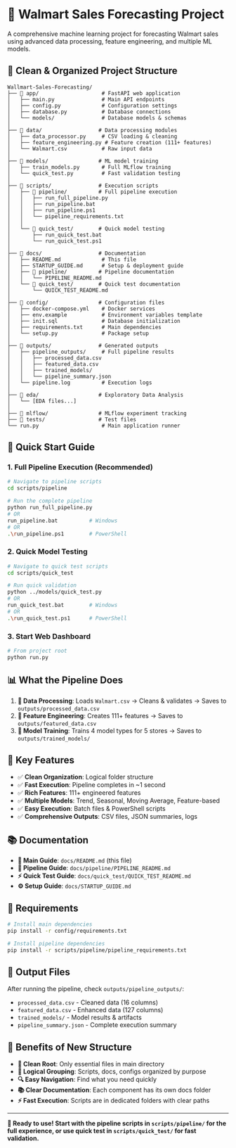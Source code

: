 # 🏪 Walmart Sales Forecasting Project

A comprehensive machine learning project for forecasting Walmart sales using advanced data processing, feature engineering, and multiple ML models.

## 📁 **Clean & Organized Project Structure**

```
Wallmart-Sales-Forecasting/
├── 📁 app/                    # FastAPI web application
│   ├── main.py               # Main API endpoints
│   ├── config.py             # Configuration settings
│   ├── database.py           # Database connections
│   └── models/               # Database models & schemas
│
├── 📁 data/                  # Data processing modules
│   ├── data_processor.py     # CSV loading & cleaning
│   ├── feature_engineering.py # Feature creation (111+ features)
│   └── Walmart.csv           # Raw input data
│
├── 📁 models/                # ML model training
│   ├── train_models.py       # Full MLflow training
│   └── quick_test.py         # Fast validation testing
│
├── 📁 scripts/               # Execution scripts
│   ├── 📁 pipeline/          # Full pipeline execution
│   │   ├── run_full_pipeline.py
│   │   ├── run_pipeline.bat
│   │   ├── run_pipeline.ps1
│   │   └── pipeline_requirements.txt
│   │
│   └── 📁 quick_test/        # Quick model testing
│       ├── run_quick_test.bat
│       └── run_quick_test.ps1
│
├── 📁 docs/                  # Documentation
│   ├── README.md             # This file
│   ├── STARTUP_GUIDE.md      # Setup & deployment guide
│   ├── 📁 pipeline/          # Pipeline documentation
│   │   └── PIPELINE_README.md
│   └── 📁 quick_test/        # Quick test documentation
│       └── QUICK_TEST_README.md
│
├── 📁 config/                # Configuration files
│   ├── docker-compose.yml    # Docker services
│   ├── env.example           # Environment variables template
│   ├── init.sql              # Database initialization
│   ├── requirements.txt      # Main dependencies
│   └── setup.py              # Package setup
│
├── 📁 outputs/               # Generated outputs
│   ├── pipeline_outputs/     # Full pipeline results
│   │   ├── processed_data.csv
│   │   ├── featured_data.csv
│   │   ├── trained_models/
│   │   └── pipeline_summary.json
│   └── pipeline.log          # Execution logs
│
├── 📁 eda/                   # Exploratory Data Analysis
│   └── [EDA files...]
│
├── 📁 mlflow/                # MLflow experiment tracking
├── 📁 tests/                 # Test files
└── run.py                    # Main application runner
```

## 🚀 **Quick Start Guide**

### **1. Full Pipeline Execution** (Recommended)
```bash
# Navigate to pipeline scripts
cd scripts/pipeline

# Run the complete pipeline
python run_full_pipeline.py
# OR
run_pipeline.bat          # Windows
# OR
.\run_pipeline.ps1        # PowerShell
```

### **2. Quick Model Testing**
```bash
# Navigate to quick test scripts
cd scripts/quick_test

# Run quick validation
python ../models/quick_test.py
# OR
run_quick_test.bat        # Windows
# OR
.\run_quick_test.ps1      # PowerShell
```

### **3. Start Web Dashboard**
```bash
# From project root
python run.py
```

## 📊 **What the Pipeline Does**

1. **📁 Data Processing**: Loads `Walmart.csv` → Cleans & validates → Saves to `outputs/processed_data.csv`
2. **🔧 Feature Engineering**: Creates 111+ features → Saves to `outputs/featured_data.csv`
3. **🤖 Model Training**: Trains 4 model types for 5 stores → Saves to `outputs/trained_models/`

## 🎯 **Key Features**

- ✅ **Clean Organization**: Logical folder structure
- ✅ **Fast Execution**: Pipeline completes in ~1 second
- ✅ **Rich Features**: 111+ engineered features
- ✅ **Multiple Models**: Trend, Seasonal, Moving Average, Feature-based
- ✅ **Easy Execution**: Batch files & PowerShell scripts
- ✅ **Comprehensive Outputs**: CSV files, JSON summaries, logs

## 📚 **Documentation**

- **📖 Main Guide**: `docs/README.md` (this file)
- **🚀 Pipeline Guide**: `docs/pipeline/PIPELINE_README.md`
- **⚡ Quick Test Guide**: `docs/quick_test/QUICK_TEST_README.md`
- **⚙️ Setup Guide**: `docs/STARTUP_GUIDE.md`

## 🔧 **Requirements**

```bash
# Install main dependencies
pip install -r config/requirements.txt

# Install pipeline dependencies
pip install -r scripts/pipeline/pipeline_requirements.txt
```

## 📁 **Output Files**

After running the pipeline, check `outputs/pipeline_outputs/`:
- `processed_data.csv` - Cleaned data (16 columns)
- `featured_data.csv` - Enhanced data (127 columns)
- `trained_models/` - Model results & artifacts
- `pipeline_summary.json` - Complete execution summary

## 🎉 **Benefits of New Structure**

- **🧹 Clean Root**: Only essential files in main directory
- **📁 Logical Grouping**: Scripts, docs, configs organized by purpose
- **🔍 Easy Navigation**: Find what you need quickly
- **📚 Clear Documentation**: Each component has its own docs folder
- **⚡ Fast Execution**: Scripts are in dedicated folders with clear paths

---

**🎯 Ready to use! Start with the pipeline scripts in `scripts/pipeline/` for the full experience, or use quick test in `scripts/quick_test/` for fast validation.**
